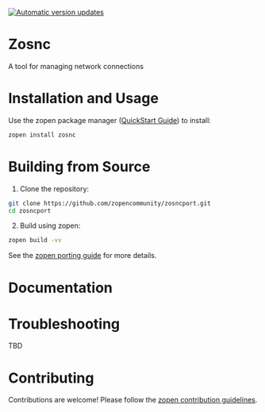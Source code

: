 [![Automatic version updates](https://github.com/ZOSOpenTools/zosncport/actions/workflows/bump.yml/badge.svg)](https://github.com/ZOSOpenTools/zosncport/actions/workflows/bump.yml)

# Zosnc

A tool for managing network connections

# Installation and Usage

Use the zopen package manager ([QuickStart Guide](https://zopen.community/#/Guides/QuickStart)) to install:
```bash
zopen install zosnc
```

# Building from Source

1. Clone the repository:
```bash
git clone https://github.com/zopencommunity/zosncport.git
cd zosncport
```
2. Build using zopen:
```bash
zopen build -vv
```

See the [zopen porting guide](https://zopen.community/#/Guides/Porting) for more details.

# Documentation


# Troubleshooting
TBD

# Contributing
Contributions are welcome! Please follow the [zopen contribution guidelines](https://github.com/zopencommunity/meta/blob/main/CONTRIBUTING.md).
